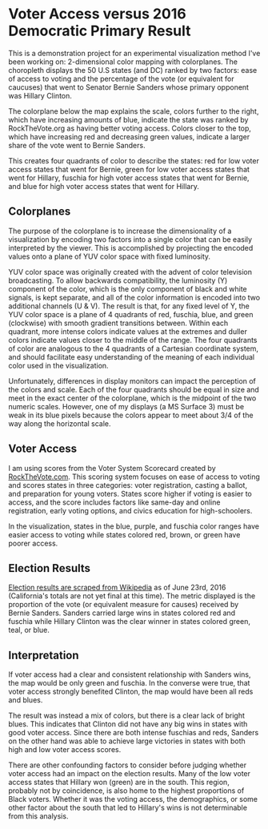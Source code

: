 # Voter Access versus 2016 Democratic Primary Result
This is a demonstration project for an experimental visualization method 
I've been working on: 2-dimensional color mapping with colorplanes. The 
choropleth displays the 50 U.S states (and DC) ranked by two factors: ease of 
access to voting and the percentage of the vote (or equivalent for caucuses) 
that went to Senator Bernie Sanders whose primary opponent was Hillary Clinton.

The colorplane below the map explains the scale, colors further to the right, 
which have increasing amounts of blue,
indicate the state was ranked by RockTheVote.org as having better voting access.
Colors closer to the top, which have increasing red and decreasing green values,
indicate a larger share of the vote went to Bernie Sanders. 

This creates four quadrants of color to describe the states: 
red for low voter access states that went for Bernie, 
green for low voter access states that went for Hillary, fuschia for high voter
access states that went for Bernie, and blue for high voter access states that
went for Hillary. 

## Colorplanes
The purpose of the colorplane is to increase the dimensionality of a 
visualization by encoding two factors into a single color that can
be easily interpreted by the viewer. This is accomplished by projecting the
encoded values onto a plane of YUV color space with fixed luminosity. 

YUV color space was originally created with the advent of color television
broadcasting. To allow backwards compatibility, the luminosity (Y) component 
of the color, which is the only component of black and white signals, is 
kept separate, and all of the color information is encoded into two additional
channels (U & V). The result is that, for any fixed level of Y, the YUV color
space is a plane of 4 quadrants of red, fuschia, blue, and green (clockwise)
with smooth gradient transitions between. Within each quadrant, more intense
colors indicate values at the extremes and duller colors indicate values 
closer to the middle of the range. 
The four quadrants of color are
analogous to the 4 quadrants of a Cartesian coordinate system, and should
facilitate easy understanding of the meaning of each individual color used in 
the visualization. 

Unfortunately, differences in display monitors can impact the perception
of the colors and scale. Each of the four quadrants should be equal in size
and meet in the exact center of the colorplane, which is the midpoint of the
two numeric scales. However, one of my displays (a MS Surface 3) must be weak 
in its blue pixels because the colors appear to meet about 3/4 of the way
along the 
horizontal scale. 

## Voter Access
I am using scores from the Voter System Scorecard created by 
[RockTheVote.com](http://www.nonprofitvote.org/documents/2011/06/voting-system-scorecard.pdf). 
This scoring system focuses on ease of access to voting and scores states 
in three categories: voter registration, casting a ballot, and preparation 
for young voters. States score higher if voting is easier to access, and 
the score includes factors like same-day and online registration, early 
voting options, and civics education for high-schoolers. 

In the visualization, states in the blue, purple, and fuschia 
color ranges have easier access to voting while states colored red, brown, or green have poorer access. 

## Election Results
[Election results are scraped from Wikipedia](https://en.wikipedia.org/wiki/Democratic_Party_presidential_primaries,_2016) 
as of June 23rd, 2016 (California's totals are not yet final at this time). 
The metric displayed is the proportion of the vote (or equivalent measure for causes) received by Bernie Sanders. Sanders carried large wins in states 
colored red and fuschia while Hillary Clinton was the clear winner in states 
colored green, teal, or blue. 

## Interpretation
If voter access had a clear and consistent relationship with Sanders wins, 
the map would be only green and fuschia. In the converse were true, that
voter access strongly benefited Clinton, the map would have been all reds and blues. 

The result was instead a mix of colors, but there is a clear lack of 
bright blues. 
This indicates that Clinton did not have any big wins in states with good
voter access. Since there are both intense fuschias and reds, Sanders on the
other hand was 
able to achieve large victories in states with both high and low voter access 
scores. 

There are other confounding factors to consider before judging whether voter
access had an impact on the election results. Many of the low voter 
access states that Hillary won (green) are in the south. This region,
probably not by coincidence, is also home to the highest proportions of Black 
voters. Whether it was the voting access, the demographics, or some
other factor about the south that led to Hillary's wins is not determinable 
from this analysis. 

